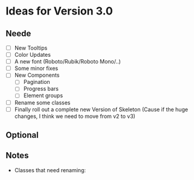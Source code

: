 # Ideas for Version 3.0

## Neede
- [ ] New Tooltips
- [ ] Color Updates
- [ ]  A new font (Roboto/Rubik/Roboto Mono/..)
- [ ] Some minor fixes
- [ ] New Components
    - [ ] Pagination
    - [ ] Progress bars
    - [ ] Element groups
- [ ] Rename some classes
- [ ] Finally roll out a complete new Version of Skeleton (Cause if the huge changes,  I think we need to move from v2 to v3)

## Optional


## Notes

- Classes that need renaming:
